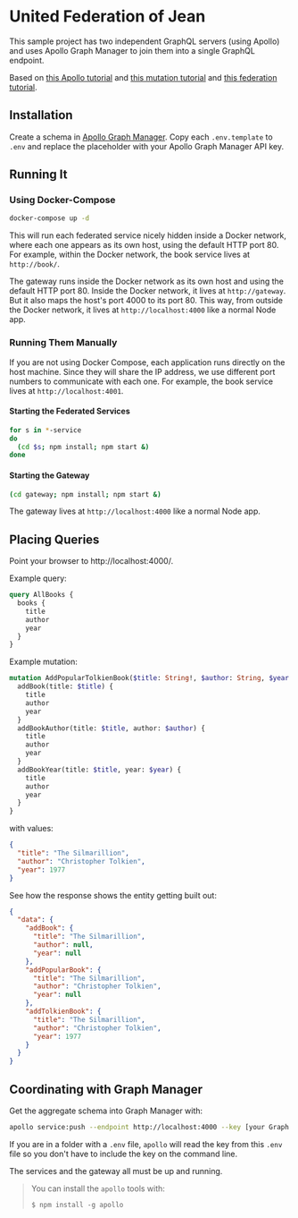 # United Federation of Jean

This sample project has two independent GraphQL servers (using Apollo) and uses
Apollo Graph Manager to join them into a single GraphQL endpoint.

Based on [this Apollo tutorial](https://www.apollographql.com/docs/apollo-server/getting-started/)
and [this mutation tutorial](https://www.apollographql.com/docs/tutorial/resolvers/#write-mutation-resolvers)
and [this federation tutorial](https://www.apollographql.com/docs/apollo-server/federation/introduction/).

## Installation

Create a schema in [Apollo Graph Manager](https://engine.apollographql.com/).
Copy each `.env.template` to `.env` and replace the placeholder with your Apollo
Graph Manager API key.

## Running It

### Using Docker-Compose

```bash
docker-compose up -d
```

This will run each federated service nicely hidden inside a Docker network,
where each one appears as its own host, using the default HTTP port 80.  For
example, within the Docker network, the book service lives at `http://book/`.

The gateway runs inside the Docker network as its own host and using the default
HTTP port 80.  Inside the Docker network, it lives at `http://gateway`.  But it
also maps the host's port 4000 to its port 80.  This way, from outside the
Docker network, it lives at `http://localhost:4000` like a normal Node app.

### Running Them Manually

If you are not using Docker Compose, each application runs directly on the host
machine.  Since they will share the IP address, we use different port numbers to
communicate with each one.  For example, the book service lives at
`http://localhost:4001`.

#### Starting the Federated Services

```bash
for s in *-service
do
  (cd $s; npm install; npm start &)
done
```

#### Starting the Gateway

```bash
(cd gateway; npm install; npm start &)
```

The gateway lives at `http://localhost:4000` like a normal Node app.

## Placing Queries

Point your browser to http://localhost:4000/.

Example query:

```graphql
query AllBooks {
  books {
    title
    author
    year
  }
}
```

Example mutation:

```graphql
mutation AddPopularTolkienBook($title: String!, $author: String, $year: Int) {
  addBook(title: $title) {
    title
    author
    year
  }
  addBookAuthor(title: $title, author: $author) {
    title
    author
    year
  }
  addBookYear(title: $title, year: $year) {
    title
    author
    year
  }
}
```

with values:

```json
{
  "title": "The Silmarillion",
  "author": "Christopher Tolkien",
  "year": 1977
}
```

See how the response shows the entity getting built out:

```json
{
  "data": {
    "addBook": {
      "title": "The Silmarillion",
      "author": null,
      "year": null
    },
    "addPopularBook": {
      "title": "The Silmarillion",
      "author": "Christopher Tolkien",
      "year": null
    },
    "addTolkienBook": {
      "title": "The Silmarillion",
      "author": "Christopher Tolkien",
      "year": 1977
    }
  }
}
```

## Coordinating with Graph Manager

Get the aggregate schema into Graph Manager with:

```bash
apollo service:push --endpoint http://localhost:4000 --key [your Graph Manager API key]
```

If you are in a folder with a `.env` file, `apollo` will read the key from this
`.env` file so you don't have to include the key on the command line.

The services and the gateway all must be up and running.

> You can install the `apollo` tools with:
>
>     $ npm install -g apollo
